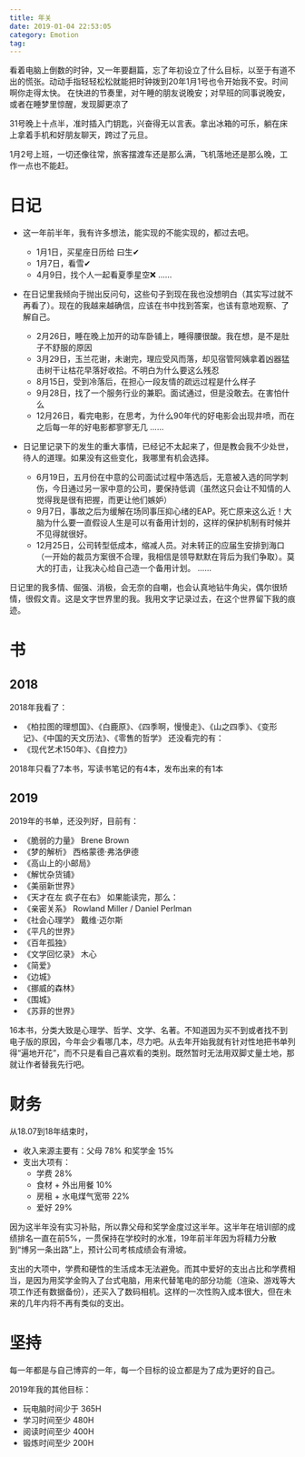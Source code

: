 ```yaml
---
title: 年关
date: 2019-01-04 22:53:05
category: Emotion
tag:
---
```


看着电脑上倒数的时钟，又一年要翻篇，忘了年初设立了什么目标，以至于有道不出的慌张。动动手指轻轻松松就能把时钟拨到20年1月1号也令开始我不安。时间啊你走得太快。<!--more-->
在快进的节奏里，对午睡的朋友说晚安；对早班的同事说晚安，或者在睡梦里惊醒，发现脚更凉了

31号晚上十点半，准时插入门钥匙，兴奋得无以言表。拿出冰箱的可乐，躺在床上拿着手机和好朋友聊天，跨过了元旦。

1月2号上班，一切还像往常，旅客摆渡车还是那么满，飞机落地还是那么晚，工作一点也不能赶。


# 日记
* 这一年前半年，我有许多想法，能实现的不能实现的，都过去吧。
    * 1月1日，买星座日历给 曰生✔
    * 1月7日，看雪✔
    * 4月9日，找个人一起看夏季星空❌
......

* 在日记里我倾向于抛出反问句，这些句子到现在我也没想明白（其实写过就不再看了）。现在的我越来越确信，应该在书中找到答案，也该有意地观察、了解自己。
    - 2月26日，睡在晚上加开的动车卧铺上，睡得腰很酸。我在想，是不是肚子不舒服的原因
    - 3月29日，玉兰花谢，未谢完，理应受风而落，却见宿管阿姨拿着凶器猛击树干让枯花早落好收拾。不明白为什么要这么残忍
    - 8月15日，受到冷落后，在担心一段友情的疏远过程是什么样子
    - 9月28日，找了一个服务行业的兼职。面试通过，但是没敢去。在害怕什么
    - 12月26日，看完电影，在思考，为什么90年代的好电影会出现井喷，而在之后每一年的好电影都寥寥无几
......

* 日记里记录下的发生的重大事情，已经记不太起来了，但是教会我不少处世，待人的道理。如果没有这些变化，我哪里有机会选择。
    - 6月19日，五月份在中意的公司面试过程中落选后，无意被入选的同学刺伤，今日通过另一家中意的公司，要保持低调（虽然这只会让不知情的人觉得我是很有把握，而更让他们嫉妒）
    - 9月7日，事故之后为缓解在场同事压抑心绪的EAP。死亡原来这么近！大脑为什么要一直假设人生是可以有备用计划的，这样的保护机制有时候并不见得就很好。
    - 12月25日，公司转型低成本，缩减人员。对未转正的应届生安排到海口（一开始的裁员方案很不合理，我相信是领导默默在背后为我们争取）。莫大的打击，让我决心给自己造一个备用计划。
......

日记里的我多情、倔强、消极，会无奈的自嘲，也会认真地钻牛角尖，偶尔很矫情，很假文青。这是文字世界里的我。我用文字记录过去，在这个世界留下我的痕迹。

# 书

## 2018
2018年我看了：
* 《柏拉图的理想国》、《白鹿原》、《四季啊，慢慢走》、《山之四季》、《变形记》、《中国的天文历法》、《零售的哲学》
还没看完的有：
* 《现代艺术150年》、《自控力》

2018年只看了7本书，写读书笔记的有4本，发布出来的有1本

## 2019
2019年的书单，还没列好，目前有：
* 《脆弱的力量》 Brene Brown 
* 《梦的解析》 西格蒙德·弗洛伊德 
* 《高山上的小邮局》
* 《解忧杂货铺》
* 《美丽新世界》
* 《天才在左 疯子在右》
如果能读完，那么：
* 《亲密关系》 Rowland Miller / Daniel Perlman
* 《社会心理学》 戴维·迈尔斯 
* 《平凡的世界》
* 《百年孤独》
* 《文学回忆录》 木心
* 《简爱》 
* 《边城》
* 《挪威的森林》
* 《围城》
* 《苏菲的世界》

16本书，分类大致是心理学、哲学、文学、名著。不知道因为买不到或者找不到电子版的原因，今年会少看哪几本，尽力吧。从去年开始我就有针对性地把书单列得“遍地开花”，而不只是看自己喜欢看的类别。既然暂时无法用双脚丈量土地，那就让作者替我先行吧。

# 财务

从18.07到18年结束时，
* 收入来源主要有：父母 78% 和奖学金 15% 
* 支出大项有：
    - 学费 28%
    - 食材 + 外出用餐 10% 
    - 房租 + 水电煤气宽带 22% 
    - 爱好 29% 

因为这半年没有实习补贴，所以靠父母和奖学金度过这半年。这半年在培训部的成绩排名一直在前5%，一贯保持在学校时的水准，19年前半年因为将精力分散到“博另一条出路”上，预计公司考核成绩会有滑坡。

支出的大项中，学费和硬性的生活成本无法避免。而其中爱好的支出占比和学费相当，是因为用奖学金购入了台式电脑，用来代替笔电的部分功能（渲染、游戏等大项工作还有数据备份），还买入了数码相机。这样的一次性购入成本很大，但在未来的几年内将不再有类似的支出。

# 坚持

每一年都是与自己博弈的一年，每一个目标的设立都是为了成为更好的自己。

2019年我的其他目标：

* 玩电脑时间少于 365H
* 学习时间至少 480H
* 阅读时间至少 400H
* 锻炼时间至少 200H